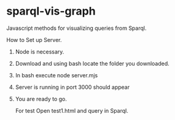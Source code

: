# sparql-vis-graph
Javascript methods for visualizing queries from Sparql.

How to Set up Server.
1. Node is necessary.
2. Download and using bash locate the folder you downloaded.
3. In bash execute node server.mjs
4. Server is running in port 3000 should appear
5. You are ready to go.

   For test Open test1.html and query in Sparql.
